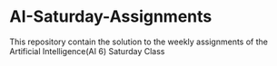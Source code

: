 # AI-Saturday-Assignments

This repository contain the solution to the weekly assignments of the Artificial Intelligence(AI 6) Saturday Class
